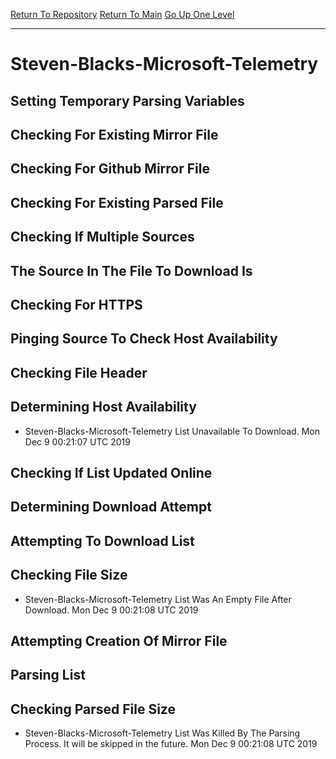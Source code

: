 [Return To Repository](https://github.com/deathbybandaid/piholeparser/)
[Return To Main](https://github.com/deathbybandaid/piholeparser/blob/master/RecentRunLogs/Mainlog.md)
[Go Up One Level](https://github.com/deathbybandaid/piholeparser/blob/master/RecentRunLogs/TopLevelScripts/30-Processing-External-Blacklists.md)
____________________________________
# Steven-Blacks-Microsoft-Telemetry
## Setting Temporary Parsing Variables
## Checking For Existing Mirror File
## Checking For Github Mirror File
## Checking For Existing Parsed File
## Checking If Multiple Sources
## The Source In The File To Download Is
## Checking For HTTPS
## Pinging Source To Check Host Availability
## Checking File Header
## Determining Host Availability
* Steven-Blacks-Microsoft-Telemetry List Unavailable To Download. Mon Dec 9 00:21:07 UTC 2019
## Checking If List Updated Online
## Determining Download Attempt
## Attempting To Download List
## Checking File Size
* Steven-Blacks-Microsoft-Telemetry List Was An Empty File After Download. Mon Dec 9 00:21:08 UTC 2019
## Attempting Creation Of Mirror File
## Parsing List
## Checking Parsed File Size
* Steven-Blacks-Microsoft-Telemetry List Was Killed By The Parsing Process. It will be skipped in the future. Mon Dec 9 00:21:08 UTC 2019
